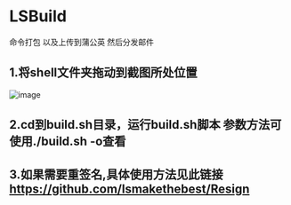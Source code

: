 # LSBuild
命令打包 以及上传到蒲公英 然后分发邮件
## 1.将shell文件夹拖动到截图所处位置
![image](https://github.com/lsmakethebest/LSActionSheet/blob/master/images/IMG_0094.PNG)
## 2.cd到build.sh目录，运行build.sh脚本 参数方法可使用./build.sh -o查看
## 3.如果需要重签名,具体使用方法见此链接 https://github.com/lsmakethebest/Resign
